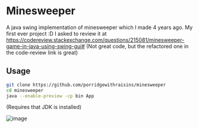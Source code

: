 # Minesweeper

A java swing implementation of minesweeper which I made 4 years ago. My first ever project :D
I asked to review it at https://codereview.stackexchange.com/questions/215081/minesweeper-game-in-java-using-swing-gui#
(Not great code, but the refactored one in the code-review link is great)

## Usage
```bash
git clone https://github.com/porridgewithraisins/minesweeper
cd minesweeper
java --enable-preview -cp bin App
```
(Requires that JDK is installed)

![image](https://user-images.githubusercontent.com/72668511/131161900-842c44a7-1458-4352-8a0e-e192442e6106.png)
